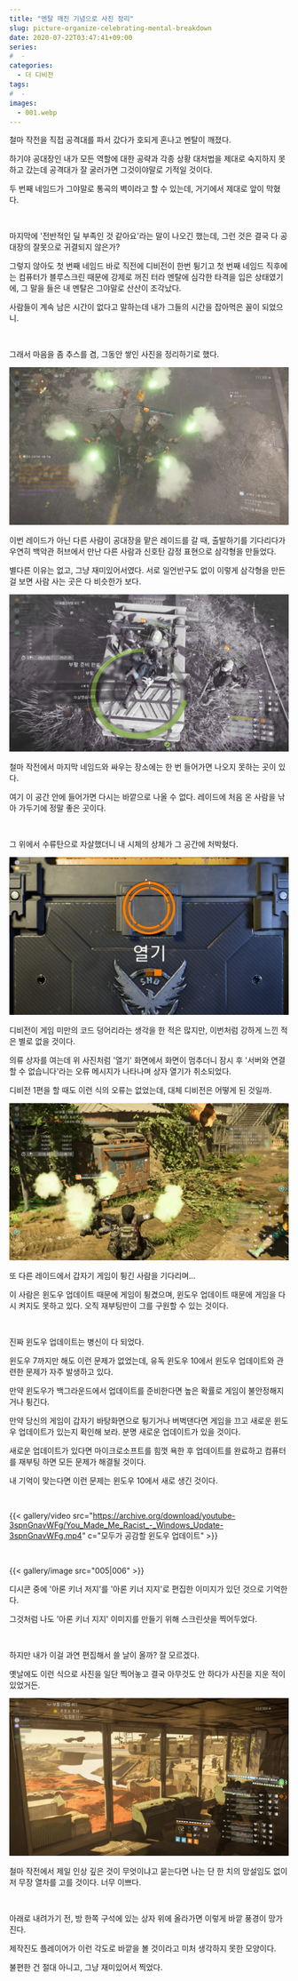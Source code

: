```yaml
---
title: "멘탈 깨진 기념으로 사진 정리"
slug: picture-organize-celebrating-mental-breakdown
date: 2020-07-22T03:47:41+09:00
series:
#  - 
categories:
  - 더 디비전
tags:
#  - 
images:
  - 001.webp
---
```


철마 작전을 직접 공격대를 파서 갔다가 호되게 혼나고 멘탈이 깨졌다.

하기야 공대장인 내가 모든 역할에 대한 공략과 각종 상황 대처법을 제대로 숙지하지 못하고 갔는데 공격대가 잘 굴러가면 그것이야말로 기적일 것이다.

두 번째 네임드가 그야말로 통곡의 벽이라고 할 수 있는데, 거기에서 제대로 앞이 막혔다.

&nbsp;

마지막에 '전반적인 딜 부족인 것 같아요'라는 말이 나오긴 했는데, 그런 것은 결국 다 공대장의 잘못으로 귀결되지 않은가?

그렇지 않아도 첫 번째 네임드 바로 직전에 디비전이 한번 튕기고 첫 번째 네임드 직후에는 컴퓨터가 블루스크린 때문에 강제로 꺼진 터라 멘탈에 심각한 타격을 입은 상태였기에, 그 말을 들은 내 멘탈은 그야말로 산산이 조각났다.

사람들이 계속 남은 시간이 없다고 말하는데 내가 그들의 시간을 잡아먹은 꼴이 되었으니.

&nbsp;

그래서 마음을 좀 추스를 겸, 그동안 쌓인 사진을 정리하기로 했다.

![](001.webp)

이번 레이드가 아닌 다른 사람이 공대장을 맡은 레이드를 갈 때, 출발하기를 기다리다가 우연히 백악관 허브에서 만난 다른 사람과 신호탄 감정 표현으로 삼각형을 만들었다.

별다른 이유는 없고, 그냥 재미있어서였다. 서로 일언반구도 없이 이렇게 삼각형을 만든 걸 보면 사람 사는 곳은 다 비슷한가 보다.

![](002.webp)

철마 작전에서 마지막 네임드와 싸우는 장소에는 한 번 들어가면 나오지 못하는 곳이 있다.

여기 이 공간 안에 들어가면 다시는 바깥으로 나올 수 없다. 레이드에 처음 온 사람을 낚아 가두기에 정말 좋은 곳이다.

&nbsp;

그 위에서 수류탄으로 자살했더니 내 시체의 상체가 그 공간에 처박혔다.

![](003.webp)

디비전이 게임 미만의 코드 덩어리라는 생각을 한 적은 많지만, 이번처럼 강하게 느낀 적은 별로 없을 것이다.

의류 상자를 여는데 위 사진처럼 '열기' 화면에서 화면이 멈추더니 잠시 후 '서버와 연결할 수 없습니다'라는 오류 메시지가 나타나며 상자 열기가 취소되었다.

디비전 1편을 할 때도 이런 식의 오류는 없었는데, 대체 디비전은 어떻게 된 것일까.

![](004.webp)

또 다른 레이드에서 갑자기 게임이 튕긴 사람을 기다리며...

이 사람은 윈도우 업데이트 때문에 게임이 튕겼으며, 윈도우 업데이트 때문에 게임을 다시 켜지도 못하고 있다. 오직 재부팅만이 그를 구원할 수 있는 것이다.

&nbsp;

진짜 윈도우 업데이트는 병신이 다 되었다.

윈도우 7까지만 해도 이런 문제가 없었는데, 유독 윈도우 10에서 윈도우 업데이트와 관련한 문제가 자주 발생하고 있다.

만약 윈도우가 백그라운드에서 업데이트를 준비한다면 높은 확률로 게임이 불안정해지거나 튕긴다.

만약 당신의 게임이 갑자기 바탕화면으로 튕기거나 버벅댄다면 게임을 끄고 새로운 윈도우 업데이트가 있는지 확인해 보라. 분명 새로운 업데이트가 있을 것이다.

새로운 업데이트가 있다면 마이크로소프트를 힘껏 욕한 후 업데이트를 완료하고 컴퓨터를 재부팅 하면 모든 문제가 해결될 것이다.

내 기억이 맞는다면 이런 문제는 윈도우 10에서 새로 생긴 것이다.

&nbsp;

{{< gallery/video src="https://archive.org/download/youtube-3spnGnavWFg/You_Made_Me_Racist_-_Windows_Update-3spnGnavWFg.mp4" c="모두가 공감할 윈도우 업데이트" >}}

&nbsp;

{{< gallery/image src="005|006" >}}

디시콘 중에 '아론 키너 저지'를 '아론 키너 지지'로 편집한 이미지가 있던 것으로 기억한다.

그것처럼 나도 '아론 키너 지지' 이미지를 만들기 위해 스크린샷을 찍어두었다.

&nbsp;

하지만 내가 이걸 과연 편집해서 쓸 날이 올까? 잘 모르겠다.

옛날에도 이런 식으로 사진을 일단 찍어놓고 결국 아무것도 안 하다가 사진을 지운 적이 있었거든.

![](007.webp)

철마 작전에서 제일 인상 깊은 것이 무엇이냐고 묻는다면 나는 단 한 치의 망설임도 없이 저 무장 열차를 고를 것이다. 너무 이쁘다.

&nbsp;

아래로 내려가기 전, 방 한쪽 구석에 있는 상자 위에 올라가면 이렇게 바깥 풍경이 망가진다.

제작진도 플레이어가 이런 각도로 바깥을 볼 것이라고 미처 생각하지 못한 모양이다.

불편한 건 절대 아니고, 그냥 재미있어서 찍었다.
